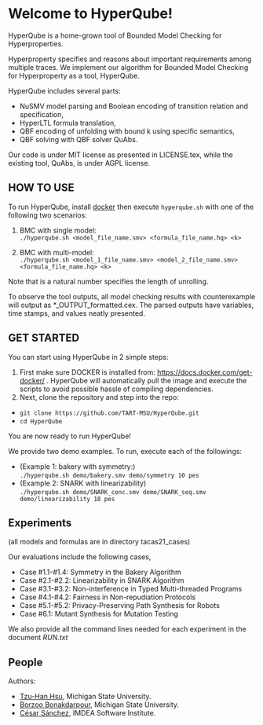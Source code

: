 # Welcome to HyperQube!

HyperQube is a home-grown tool of Bounded Model Checking for Hyperproperties.


Hyperproperty specifies and reasons about important requirements among multiple traces.
We implement our algorithm for Bounded Model Checking for Hyperproperty as a tool, HyperQube.

HyperQube includes several parts:
- NuSMV model parsing and Boolean encoding of transition relation and specification,
- HyperLTL formula translation,
- QBF encoding of unfolding with bound k using specific semantics,
- QBF solving with QBF solver QuAbs.  

Our code is under MIT license as presented in LICENSE.tex,
while the existing tool, QuAbs, is under AGPL license.  



## HOW TO USE
To run HyperQube, install [docker](https://docs.docker.com/get-docker/) then execute ```hyperqube.sh``` with one of the following two scenarios:

   1. BMC with single model:<br/>
	```./hyperqube.sh <model_file_name.smv> <formula_file_name.hq> <k> ```

   2. BMC with multi-model:<br/>
	```./hyperqube.sh <model_1_file_name.smv> <model_2_file_name.smv> <formula_file_name.hq> <k>```

Note that <k> is a natural number specifies the length of unrolling.


To observe the tool outputs, all model checking results with counterexample will output as *_OUTPUT_formatted.cex. The parsed outputs have variables, time stamps, and values neatly presented.


## GET STARTED
You can start using HyperQube in 2 simple steps:		
	
1. First make sure DOCKER is installed from: https://docs.docker.com/get-docker/ . HyperQube will automatically pull the image and execute the scripts to avoid possible hassle of compiling dependencies.
2. Next, clone the repository and step into the repo:
- ```git clone https://github.com/TART-MSU/HyperQube.git```
- ```cd HyperQube```
	
You are now ready to run HyperQube!

We provide two demo examples. To run, execute each of the followings:
- (Example 1: bakery with symmetry:) <br/> ```./hyperqube.sh demo/bakery.smv demo/symmetry 10 pes```
- (Example 2: SNARK with linearizability) <br/> ```./hyperqube.sh demo/SNARK_conc.smv demo/SNARK_seq.smv demo/linearizability 18 pes ```



## Experiments
(all models and formulas are in directory tacas21_cases)

Our evaluations include the following cases,<br/>
- Case #1.1-#1.4: Symmetry in the Bakery Algorithm<br/>
- Case #2.1-#2.2: Linearizability in SNARK Algorithm<br/>
- Case #3.1-#3.2: Non-interference in Typed Multi-threaded Programs<br/>
- Case #4.1-#4.2: Fairness in Non-repudiation Protocols<br/>
- Case #5.1-#5.2: Privacy-Preserving Path Synthesis for Robots<br/>
- Case #6.1: Mutant Synthesis for Mutation Testing<br/>

We also provide all the command lines needed for each experiment in the document *RUN.txt*	
	



## People
Authors:
- [Tzu-Han Hsu](https://tzuhancs.github.io/), Michigan State University.
- [Borzoo Bonakdarpour](http://www.cse.msu.edu/~borzoo/), Michigan State University.
- [César Sánchez](https://software.imdea.org/~cesar/), IMDEA Software Institute.

